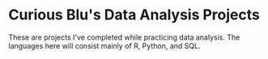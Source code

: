 # Curious Blu's Data Analysis Projects
These are projects I've completed while practicing data analysis. The languages here will consist mainly of R, Python, and SQL.
